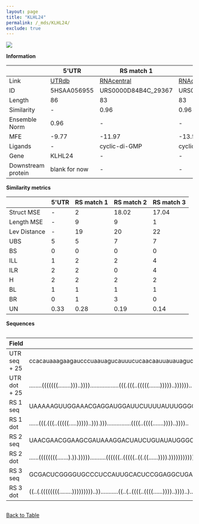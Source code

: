 ```yaml
---
layout: page
title: "KLHL24"
permalink: /_mds/KLHL24/
exclude: true
---
```




![](../../alns_9.28.22/aln_5HSAA056955_0.978.png?raw=true)


**Information**

| | 5'UTR       | RS match 1   | RS match 2  | RS match 3 |
| ---- | ----------- | ----------- | ----------- | ----------- |
| Link | <a href="http://utrdb.ba.itb.cnr.it/getutr/5HSAA056955/1" target="_blank" rel="noopener noreferrer">UTRdb</a>   | <a href="https://rnacentral.org/rna/URS0000D84B4C/29367" target="_blank" rel="noopener noreferrer">RNAcentral</a>     |<a href="https://rnacentral.org/rna/URS0000C42B85/1385510" target="_blank" rel="noopener noreferrer">RNAcentral</a>  | <a href="https://rnacentral.org/rna/URS000080E23F/32630" target="_blank" rel="noopener noreferrer">RNAcentral</a>   |
| ID | 5HSAA056955     | URS0000D84B4C_29367     | URS0000C42B85_1385510     | URS000080E23F_32630     |
| Length | 86     |  83    | 83   |  87    |
| Similarity | - | 0.96 | 0.96 | 0.97 |
| Ensemble Norm | 0.96 | - | - | - |
| MFE | -9.77 | -11.97 | -13.50 | -28.24 |
| Ligands | - | cyclic-di-GMP | cyclic-di-GMP | unknown |
| Gene | KLHL24 | - | - | - |
| Downstream protein | blank for now    |    -    | -  | - |


**Similarity metrics**

| | 5'UTR       | RS match 1   | RS match 2  | RS match 3 |
| ---- | ----------- | ----------- | ----------- | ----------- |
| Struct MSE | - | 2 | 18.02 | 17.04 |
| Length MSE | - | 9 | 9 | 1 |
| Lev Distance | - | 19 | 20 | 22 |
| UBS| 5 | 5 | 7 | 7 |
| BS | 0 | 0 | 0 | 0 |
| ILL | 1 | 2 | 2 | 4 |
| ILR | 2 | 2 | 0 | 4 |
| H | 2 | 2 | 2 | 2 |
| BL | 1 | 1 | 1 | 1 |
| BR | 0 | 1 | 3 | 0 |
| UN | 0.33 | 0.28 | 0.19 | 0.14 |

**Sequences**


<div style="overflow-x:auto;">

<table>
<colgroup>
<col width="30%" />
<col width="70%" />
</colgroup>
<thead>
<tr class="header">
<th>Field</th>
<th>Description</th>
</tr>
</thead>
<tbody>
<tr>
<td markdown="span">UTR seq + 25 </td>
<td markdown="span"> ccacauaaagaagaucccuaauagucauuucucaacaauuauauagucaacugauguaacaATGGTACTAATATTGGGACGCAGAC </td>
</tr>
<tr>
<td markdown="span">UTR dot + 25  </td>
<td markdown="span"> ........(((((((........)))..))))..................(((.(((..(((((.......)))))..))))))..
</td>
</tr>


<tr>
<td markdown="span">RS 1 seq </td>
<td markdown="span"> UAAAAAGUUGGAAACGAGGAUGGAUUCUUUUAUUUGGGCACCUUAAGAAUUCGGAGUUAGUGGUGCAACCUGCCAGCAAUUAA
</td>
</tr>


<tr>
<td markdown="span">RS 1 dot </td>
<td markdown="span"> ......(((.(((..(((((.....)))))..))).)))...............((((..((((.......))))..))))..
</td>
</tr>


<tr>
<td markdown="span">RS 2 seq </td>
<td markdown="span"> UAACGAACGGAAGCGAUAAAGGACUAUCUGUAUAUGGGCACUUGGGUAGUCUGGAGCGAGUAGUGCAACCGACCAGAAUCUGA
</td>
</tr>


<tr>
<td markdown="span">RS 2 dot </td>
<td markdown="span"> ......((((((((.......).)).)))))..........((((((..(((((..((.((......)))).)))))))))))
</td>
</tr>


<tr>
<td markdown="span">RS 3 seq </td>
<td markdown="span"> GCGACUCGGGGUGCCCUCCAUUGCACUCCGGAGGCUGAGAAAUACCCGUAUCACCUGAUCUGGAUAAUGCCAGCGUAGGGAAGUCGC
</td>
</tr>


<tr>
<td markdown="span">RS 3 dot </td>
<td markdown="span"> ((..(.((((((((........)))))))))..))...........((..(..((((..((((......))))..))))..)..)).
</td>
</tr>

</tbody>
</table>


</div>


[Back to Table](../../display)
